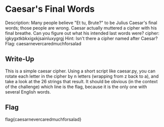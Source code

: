 # Caesar's Final Words

Description: Many people believe "Et tu, Brute?" to be Julius Caesar's final words; those people are wrong. Caesar actually muttered a cipher with his final breathe. Can you figure out what his intended last words were? cipher: igkygxtkbkxigxkjsainluxygrgj
Hint: Isn't there a cipher named after Caesar?
Flag: caesarnevercaredmuchforsalad

## Write-Up

This is a simple caesar cipher. Using a short script like caesar.py, you can rotate each
letter in the cipher by n letters (wrapping from z back to a), and take a look at the 26
strings that result. It should be obvious (in the context of the challenge) which line is
the flag, because it is the only one with several English words.

## Flag

flag{caesarnevercaredmuchforsalad}